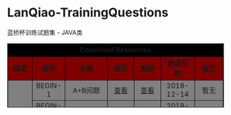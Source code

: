 # LanQiao-TrainingQuestions
蓝桥杯训练试题集 - JAVA类

<table style="text-align:center;border-color:black;" width=70%  height="150px" border="1" align="center">
  <tr style="background-color:black">
   <td colspan="7" height="30px"><b>Download Resources</b> </td>
  </tr>
  <tr style="background-color:maroon">
   <td width=12%><b>类型</b></td>
   <td width=12%><b>编号</b></td>
   <td width=20%><b>名称<b></td>
   <td width=13%><b>题目</b></td>
   <td width=13%><b>题解</b></td>
   <td width=16%><b>更新日期</b></td>
   <td width=14%><b>备注</b></td>
  </tr>
 <tr style="background-color:gray">
   <td rowspan="4">入门训练</td>
   <td>BEGIN-1</td>
   <td>A+B问题</td>
   <td><a href="http://lx.lanqiao.cn/problem.page?gpid=T1">查看</a></td>
   <td><a href="https://github.com/HTRTan/LanQiao-TrainingQuestions/blob/master/src/%E5%85%A5%E9%97%A8%E8%AE%AD%E7%BB%83/A%E5%8A%A0B%E9%97%AE%E9%A2%98/Main.java">查看</a></td>
   <td>2018-12-14</td>
   <td>暂无</td>
 </tr>
 <tr style="background-color:gray">
   <td>BEGIN-2</td>
   <td>序列求和</td>
   <td><a href="http://lx.lanqiao.cn/problem.page?gpid=T2">查看</a></td>
   <td><a href="https://github.com/HTRTan/LanQiao-TrainingQuestions/blob/master/src/%E5%85%A5%E9%97%A8%E8%AE%AD%E7%BB%83/%E5%BA%8F%E5%88%97%E6%B1%82%E5%92%8C/Main.java">查看</a></td>
   <td>2018-12-14</td>
   <td>暂无</td>
 </tr>
  <tr style="background-color:gray">
   <td>BEGIN-3</td>
   <td>圆的面积</td>
   <td><a href="http://lx.lanqiao.cn/problem.page?gpid=T3">查看</a></td>
   <td><a href="https://github.com/HTRTan/LanQiao-TrainingQuestions/blob/master/src/%E5%85%A5%E9%97%A8%E8%AE%AD%E7%BB%83/%E5%9C%86%E7%9A%84%E9%9D%A2%E7%A7%AF/Main.java">查看</a></td>
   <td>2018-12-14</td>
   <td>暂无</td>
 </tr>
  <tr style="background-color:gray">
   <td>BEGIN-4</td>
   <td>Fibonacci数列</td>
   <td><a href="http://lx.lanqiao.cn/problem.page?gpid=T4">查看</a></td>
   <td><a href="https://github.com/HTRTan/LanQiao-TrainingQuestions/blob/master/src/%E5%85%A5%E9%97%A8%E8%AE%AD%E7%BB%83/Fibonacci%E6%95%B0%E5%88%97/Main.java">查看</a></td>
   <td>2018-12-14</td>
   <td>暂无</td>
 </tr>
  <tr style="background-color:gray">
   <td rowspan="1">基础联系</td>
   <td>BASIC-1</td>
   <td>闰年判断</td>
   <td><a href="http://lx.lanqiao.cn/problem.page?gpid=T5">查看</a></td>
   <td><a href="https://github.com/HTRTan/LanQiao-TrainingQuestions/blob/master/src/%E5%9F%BA%E7%A1%80%E7%BB%83%E4%B9%A0/%E9%97%B0%E5%B9%B4%E5%88%A4%E6%96%AD/Main.java">查看</a></td>
   <td>2018-12-15</td>
   <td>暂无</td>
 </tr>
<tr>
   <td colspan=7 style="border-style:none;background-color:gray"><b>Note:</b>Eclipse4.4.2 - JAVA JDK1.8 </td>
 </tr>

</table>
